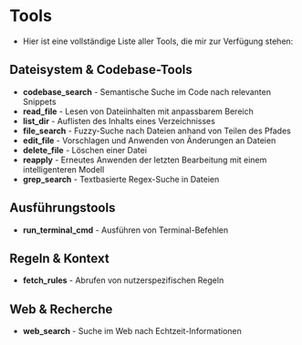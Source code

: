 # Tools
- Hier ist eine vollständige Liste aller Tools, die mir zur Verfügung stehen:

## Dateisystem & Codebase-Tools
- **codebase_search** - Semantische Suche im Code nach relevanten Snippets
- **read_file** - Lesen von Dateiinhalten mit anpassbarem Bereich
- **list_dir** - Auflisten des Inhalts eines Verzeichnisses
- **file_search** - Fuzzy-Suche nach Dateien anhand von Teilen des Pfades
- **edit_file** - Vorschlagen und Anwenden von Änderungen an Dateien
- **delete_file** - Löschen einer Datei
- **reapply** - Erneutes Anwenden der letzten Bearbeitung mit einem intelligenteren Modell
- **grep_search** - Textbasierte Regex-Suche in Dateien

## Ausführungstools
- **run_terminal_cmd** - Ausführen von Terminal-Befehlen

## Regeln & Kontext
- **fetch_rules** - Abrufen von nutzerspezifischen Regeln

## Web & Recherche
- **web_search** - Suche im Web nach Echtzeit-Informationen
